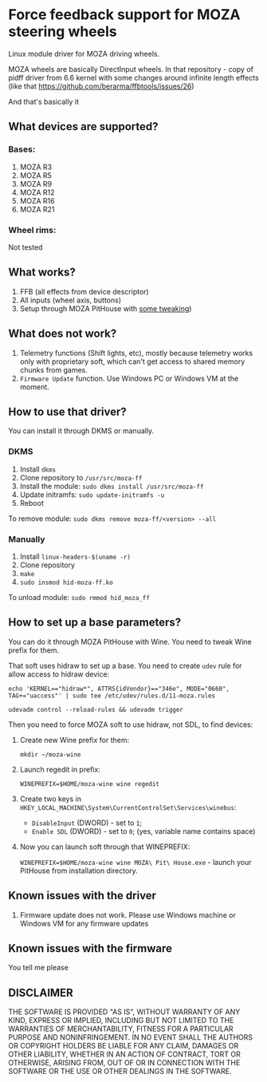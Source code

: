 # Force feedback support for MOZA steering wheels

Linux module driver for MOZA driving wheels.

MOZA wheels are basically DirectInput wheels.
In that repository - copy of pidff driver from 6.6 kernel with some changes around infinite length effects (like that https://github.com/berarma/ffbtools/issues/26)

And that's basically it

## What devices are supported?
### Bases:
1. MOZA R3
1. MOZA R5
1. MOZA R9
1. MOZA R12
1. MOZA R16
1. MOZA R21

### Wheel rims:
Not tested

## What works?
1. FFB (all effects from device descriptor)
2. All inputs (wheel axis, buttons)
3. Setup through MOZA PitHouse with [some tweaking](#how-to-set-up-a-base-parameters))

## What does not work?
1. Telemetry functions (Shift lights, etc), mostly because telemetry works only with proprietary soft, which can't get access to shared memory chunks from games.
2. `Firmware Update` function. Use Windows PC or Windows VM at the moment.

## How to use that driver?
You can install it through DKMS or manually.
### DKMS
1. Install `dkms`
2. Clone repository to `/usr/src/moza-ff`
3. Install the module: 
`sudo dkms install /usr/src/moza-ff`
4. Update initramfs:
`sudo update-initramfs -u`
5. Reboot

To remove module:
`sudo dkms remove moza-ff/<version> --all`
### Manually 

1. Install `linux-headers-$(uname -r)`
2. Clone repository
3. `make`
4. `sudo insmod hid-moza-ff.ko`

To unload module:
`sudo rmmod hid_moza_ff`

## How to set up a base parameters?

You can do it through MOZA PitHouse with Wine. You need to tweak Wine prefix for them.

That soft uses hidraw to set up a base. You need to create `udev` rule for allow access to hidraw device:
```
echo 'KERNEL=="hidraw*", ATTRS{idVendor}=="346e", MODE="0660", TAG+="uaccess"' | sudo tee /etc/udev/rules.d/11-moza.rules

udevadm control --reload-rules && udevadm trigger
```

Then you need to force MOZA soft to use hidraw, not SDL, to find devices:
1. Create new Wine prefix for them:

      `mkdir ~/moza-wine`
2. Launch regedit in prefix:

      `WINEPREFIX=$HOME/moza-wine wine regedit`
3. Create two keys in
  `HKEY_LOCAL_MACHINE\System\CurrentControlSet\Services\winebus`:

    * `DisableInput` (DWORD) - set to `1`;
    * `Enable SDL` (DWORD) - set to `0`; (yes, variable name contains  space)
4. Now you can launch soft through that WINEPREFIX:

    `WINEPREFIX=$HOME/moza-wine wine MOZA\ Pit\ House.exe` - launch your PitHouse from installation directory.

## Known issues with the driver
1. Firmware update does not work. Please use Windows machine or Windows VM for any firmware updates

## Known issues with the firmware 
You tell me please

## DISCLAIMER
THE SOFTWARE IS PROVIDED "AS IS", WITHOUT WARRANTY OF ANY KIND, EXPRESS OR IMPLIED, INCLUDING BUT NOT LIMITED TO THE WARRANTIES OF MERCHANTABILITY, FITNESS FOR A PARTICULAR PURPOSE AND NONINFRINGEMENT. IN NO EVENT SHALL THE AUTHORS OR COPYRIGHT HOLDERS BE LIABLE FOR ANY CLAIM, DAMAGES OR OTHER LIABILITY, WHETHER IN AN ACTION OF CONTRACT, TORT OR OTHERWISE, ARISING FROM, OUT OF OR IN CONNECTION WITH THE SOFTWARE OR THE USE OR OTHER DEALINGS IN THE SOFTWARE.